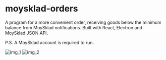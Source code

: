 # moysklad-orders
A program for a more convenient order, receiving goods below the minimum balance from MoySklad notifications. Built with React, Electron and MoySklad JSON API.

P.S. A MoySklad account is required to run.

![img_1](https://user-images.githubusercontent.com/110179244/183058296-85a7668d-b2ef-43e7-a965-92486fb92209.JPG)
![img_2](https://user-images.githubusercontent.com/110179244/183058301-f64db42f-01cf-42d4-990b-a074814abdf7.JPG)
